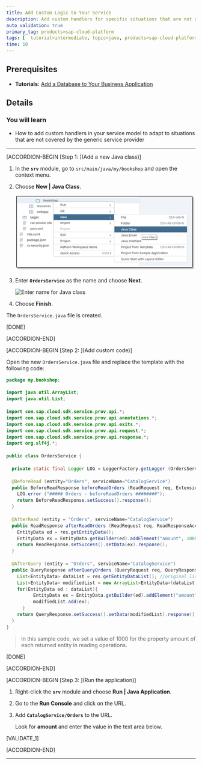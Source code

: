 ```yaml
---
title: Add Custom Logic to Your Service
description: Add custom handlers for specific situations that are not covered by the generic service provider.
auto_validation: true
primary_tag: products>sap-cloud-platform
tags: [  tutorial>intermediate, topic>java, products>sap-cloud-platform, products>sap-web-ide ]
time: 10
---
```


## Prerequisites  
 - **Tutorials:** [Add a Database to Your Business Application](https://www.sap.com/developer/tutorials/cp-apm-03-add-database.html)

## Details
### You will learn  
  - How to add custom handlers in your service model to adapt to situations that are not covered by the generic service provider

---

[ACCORDION-BEGIN [Step 1: ](Add a new Java class)]

1. In the **`srv`** module, go to `src/main/java/my/bookshop` and open the context menu.

2. Choose **New | Java Class**.

    ![Add Java Class](add-java-class.png)

3. Enter **`OrdersService`** as the name and choose **Next**.

    ![Enter name for Java class](new-java-class.png)

4. Choose **Finish**.

The `OrdersService.java` file is created.

[DONE]

[ACCORDION-END]

[ACCORDION-BEGIN [Step 2: ](Add custom code)]

Open the new `OrdersService.java` file and replace the template with the following code:

```java
package my.bookshop;

import java.util.ArrayList;
import java.util.List;

import com.sap.cloud.sdk.service.prov.api.*;
import com.sap.cloud.sdk.service.prov.api.annotations.*;
import com.sap.cloud.sdk.service.prov.api.exits.*;
import com.sap.cloud.sdk.service.prov.api.request.*;
import com.sap.cloud.sdk.service.prov.api.response.*;
import org.slf4j.*;

public class OrdersService {

  private static final Logger LOG = LoggerFactory.getLogger (OrdersService.class.getName());

  @BeforeRead (entity="Orders", serviceName="CatalogService")
  public BeforeReadResponse beforeReadOrders (ReadRequest req, ExtensionHelper h){
    LOG.error ("##### Orders - beforeReadOrders ########");
    return BeforeReadResponse.setSuccess().response();
  }

  @AfterRead (entity = "Orders", serviceName="CatalogService")
  public ReadResponse afterReadOrders (ReadRequest req, ReadResponseAccessor res, ExtensionHelper h) {
    EntityData ed = res.getEntityData();
    EntityData ex = EntityData.getBuilder(ed).addElement("amount", 1000).buildEntityData("Orders");
    return ReadResponse.setSuccess().setData(ex).response();
  }

  @AfterQuery (entity = "Orders", serviceName="CatalogService")
  public QueryResponse afterQueryOrders (QueryRequest req, QueryResponseAccessor res, ExtensionHelper h) {
    List<EntityData> dataList = res.getEntityDataList(); //original list
    List<EntityData> modifiedList = new ArrayList<EntityData>(dataList.size()); //modified list
    for(EntityData ed : dataList){
		  EntityData ex = EntityData.getBuilder(ed).addElement("amount", 1000).buildEntityData("Orders");
		  modifiedList.add(ex);
	  }
    return QueryResponse.setSuccess().setData(modifiedList).response();
  }
}  
```


>In this sample code, we set a value of 1000 for the property amount of each returned entity in reading operations.

[DONE]

[ACCORDION-END]

[ACCORDION-BEGIN [Step 3: ](Run the application)]

1. Right-click the **`srv`** module and choose **Run | Java Application**.
2. Go to the **Run Console** and click on the URL.
3. Add **`CatalogService/Orders`** to the URL.

    Look for **amount** and enter the value in the text area below.

[VALIDATE_1]

[ACCORDION-END]



---

